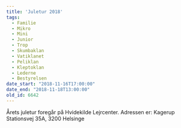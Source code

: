 ```yaml
---
title: 'Juletur 2018'
tags:
  - Familie
  - Mikro
  - Mini
  - Junior
  - Trop
  - Skumbaklan
  - Vatiklanet
  - Peliklan
  - Kleptoklan
  - Lederne
  - Bestyrelsen
date_start: "2018-11-16T17:00:00"
date_end: "2018-11-18T13:00:00"
old_id: 6642
---
```

Årets juletur foregår på Hvidekilde Lejrcenter. Adressen er: Kagerup Stationsvej 35A, 3200 Helsinge